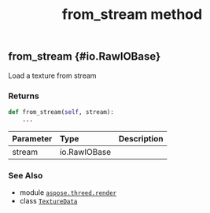 ﻿---
title: from_stream method
second_title: Aspose.3D for Python via .NET API References
description: 
type: docs
weight: 30
url: /aspose.threed.render/texturedata/from_stream/
is_root: false
---

## from_stream {#io.RawIOBase}

Load a texture from stream


### Returns 





```python
def from_stream(self, stream):
    ...
```


| Parameter | Type | Description |
| :- | :- | :- |
| stream | io.RawIOBase |  |



### See Also
* module [`aspose.threed.render`](../../)
* class [`TextureData`](/3d/python-net/aspose.threed.render/texturedata)
